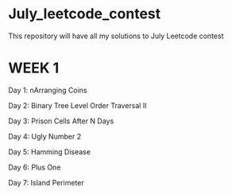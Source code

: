 # July_leetcode_contest
This repository will have all my solutions to July Leetcode contest

# WEEK 1

Day 1: nArranging Coins

Day 2: Binary Tree Level Order Traversal II

Day 3: Prison Cells After N Days

Day 4: Ugly Number 2

Day 5: Hamming Disease

Day 6: Plus One

Day 7: Island Perimeter